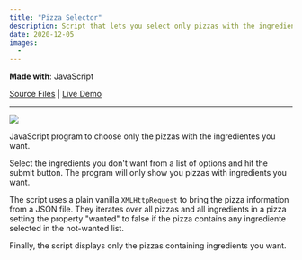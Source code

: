 ```yaml
---
title: "Pizza Selector"
description: Script that lets you select only pizzas with the ingredients you want
date: 2020-12-05
images:
  - 
---
```


**Made with**: <i class="fab fa-js"></i> JavaScript

[Source Files](https://github.com/mariobox/pizza-selector) | [Live Demo](https://mariobox.github.io/pizza-selector)

<hr class="art" />

<img src="/img/pizzas.png">

JavaScript program to choose only the pizzas with the ingredientes you want.

Select the ingredients you don't want from a list of options and hit the submit button. The program will only show you pizzas with ingredients you want.

The script uses a plain vanilla <code>XMLHttpRequest</code> to bring the pizza information from a JSON file. They iterates over all pizzas and all ingredients in a pizza setting the property "wanted" to false if the pizza contains any ingrediente selected in the not-wanted list.

Finally, the script displays only the pizzas containing ingredients you want.